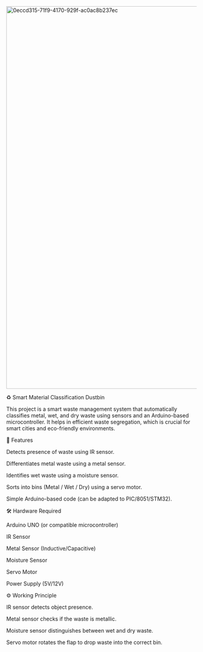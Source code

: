 
<img width="1589" height="1010" alt="0eccd315-71f9-4170-929f-ac0ac8b237ec" src="https://github.com/user-attachments/assets/1dc5fd7b-fc82-489b-87c4-2cc0b7d30bf0" />


♻️ Smart Material Classification Dustbin

This project is a smart waste management system that automatically classifies metal, wet, and dry waste using sensors and an Arduino-based microcontroller.
It helps in efficient waste segregation, which is crucial for smart cities and eco-friendly environments.

🔧 Features

Detects presence of waste using IR sensor.

Differentiates metal waste using a metal sensor.

Identifies wet waste using a moisture sensor.

Sorts into bins (Metal / Wet / Dry) using a servo motor.

Simple Arduino-based code (can be adapted to PIC/8051/STM32).

🛠️ Hardware Required

Arduino UNO (or compatible microcontroller)

IR Sensor

Metal Sensor (Inductive/Capacitive)

Moisture Sensor

Servo Motor

Power Supply (5V/12V)

⚙️ Working Principle

IR sensor detects object presence.

Metal sensor checks if the waste is metallic.

Moisture sensor distinguishes between wet and dry waste.

Servo motor rotates the flap to drop waste into the correct bin.
